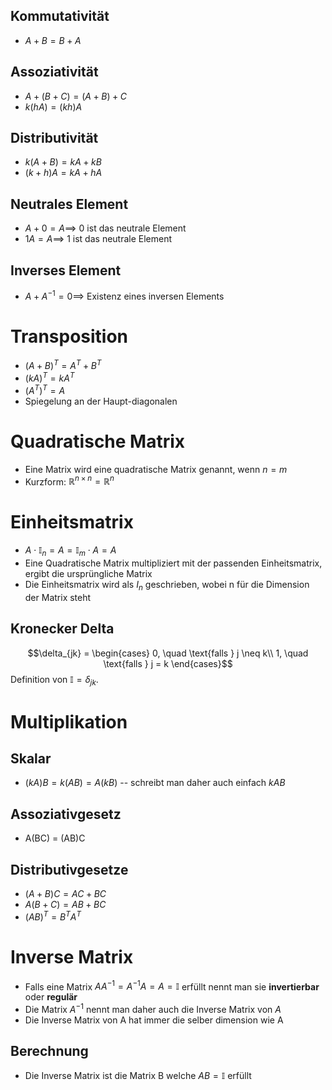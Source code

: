 ## Kommutativität
- $A + B = B + A$
## Assoziativität
- $A + (B +C) = (A +B) + C$
- $k(hA) = (kh)A$
## Distributivität
- $k(A + B) = kA + kB$
- $(k + h)A = kA + hA$
## Neutrales Element
- $A + 0 = A \implies$ 0 ist das neutrale Element
- $1A = A \implies$ 1 ist das neutrale Element
## Inverses Element
- $A + A^{-1} = 0 \implies$ Existenz eines inversen Elements
# Transposition
- $(A+B)^T = A^T + B^T$
- $(kA)^T = kA^T$
- $(A^T)^T = A$
- Spiegelung an der Haupt-diagonalen
# Quadratische Matrix
- Eine Matrix wird eine quadratische Matrix genannt, wenn $n=m$
- Kurzform: $\mathbb{R}^{n\times n} = \mathbb{R}^{n}$
# Einheitsmatrix
- $A \cdot \mathbb{I}_{n} = A = \mathbb{I}_m\cdot A = A$
- Eine Quadratische Matrix multipliziert mit der passenden Einheitsmatrix, ergibt die ursprüngliche Matrix
- Die Einheitsmatrix wird als $I_n$ geschrieben, wobei n für die Dimension der Matrix steht
## Kronecker Delta
$$\delta_{jk} = \begin{cases}
0, \quad \text{falls } j \neq k\\
1, \quad \text{falls } j = k
\end{cases}$$
Definition von $\mathbb{I} = \delta_{jk}$.
# Multiplikation
## Skalar
- $(kA)B = k(AB) = A(kB)$ -- schreibt man daher auch einfach $kAB$
## Assoziativgesetz
- A(BC) = (AB)C
## Distributivgesetze
- $(A+B)C = AC+BC$
- $A(B+C) = AB+BC$
- $(AB)^T = B^TA^T$
# Inverse Matrix
- Falls eine Matrix $AA^{-1} = A^{-1}A = A = \mathbb{I}$ erfüllt nennt man sie __invertierbar__ oder __regulär__
- Die Matrix $A^{-1}$ nennt man daher auch die Inverse Matrix von $A$
- Die Inverse Matrix von A hat immer die selber dimension wie A
## Berechnung
- Die Inverse Matrix ist die Matrix B welche $AB = \mathbb{I}$ erfüllt 